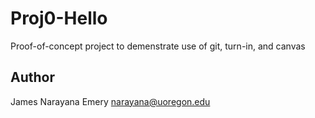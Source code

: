 # Proj0-Hello
Proof-of-concept project to demenstrate use of git, turn-in, and canvas

## Author
James Narayana Emery
narayana@uoregon.edu
